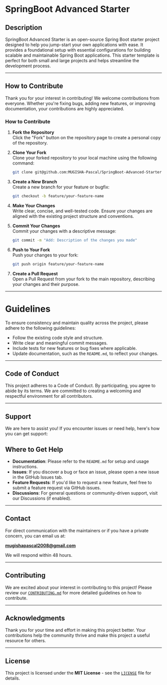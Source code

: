 # SpringBoot Advanced Starter

## Description

SpringBoot Advanced Starter is an open-source Spring Boot starter project designed to help you jump-start your own applications with ease. It provides a foundational setup with essential configurations for building scalable and maintainable Spring Boot applications. This starter template is perfect for both small and large projects and helps streamline the development process.

---

## How to Contribute

Thank you for your interest in contributing! We welcome contributions from everyone. Whether you're fixing bugs, adding new features, or improving documentation, your contributions are highly appreciated.

### How to Contribute

1. **Fork the Repository**  
   Click the "Fork" button on the repository page to create a personal copy of the repository.

2. **Clone Your Fork**  
   Clone your forked repository to your local machine using the following command:
   ```bash
   git clone git@github.com:MUGISHA-Pascal/SpringBoot-Advanced-Starter.git

3. **Create a New Branch**  
   Create a new branch for your feature or bugfix:

   ```bash
   git checkout -b feature/your-feature-name
4. **Make Your Changes**  
   Write clear, concise, and well-tested code. Ensure your changes are aligned with the existing project structure and conventions.

5. **Commit Your Changes**  
   Commit your changes with a descriptive message:
   ```bash
   git commit -m "Add: Description of the changes you made"
6. **Push to Your Fork**  
   Push your changes to your fork:
   ```bash
   git push origin feature/your-feature-name
7. **Create a Pull Request**  
   Open a Pull Request from your fork to the main repository, describing your changes and their purpose.

---

# Guidelines

To ensure consistency and maintain quality across the project, please adhere to the following guidelines:

- Follow the existing code style and structure.
- Write clear and meaningful commit messages.
- Include tests for new features or bug fixes where applicable.
- Update documentation, such as the `README.md`, to reflect your changes.

---

## Code of Conduct

This project adheres to a Code of Conduct. By participating, you agree to abide by its terms. We are committed to creating a welcoming and respectful environment for all contributors.

---

## Support

We are here to assist you! If you encounter issues or need help, here's how you can get support:

## Where to Get Help

- **Documentation**: Please refer to the `README.md` for setup and usage instructions.
- **Issues**: If you discover a bug or face an issue, please open a new issue in the GitHub Issues tab.
- **Feature Requests**: If you'd like to request a new feature, feel free to submit a feature request via GitHub issues.
- **Discussions**: For general questions or community-driven support, visit our Discussions (if enabled).

---

## Contact

For direct communication with the maintainers or if you have a private concern, you can email us at:

**mugishapascal2008@gmail.com**

We will respond within 48 hours.

---

## Contributing

We are excited about your interest in contributing to this project! Please review our [`CONTRIBUTING.md`](CONTRIBUTING.md) for more detailed guidelines on how to contribute.

---

## Acknowledgments

Thank you for your time and effort in making this project better. Your contributions help the community thrive and make this project a useful resource for others.

---

## License

This project is licensed under the **MIT License** - see the [`LICENSE`](LICENSE) file for details.

